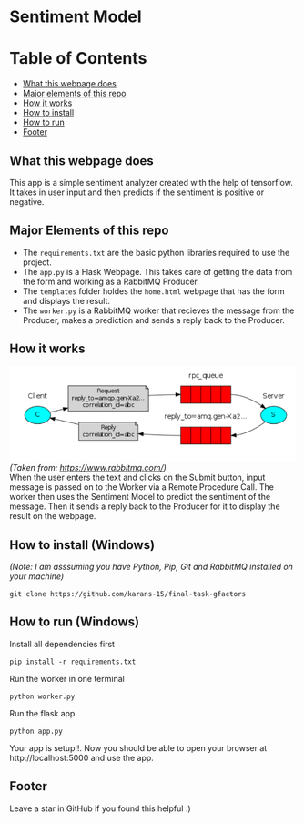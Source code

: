 # Sentiment Model

# Table of Contents
- [What this webpage does](#introduction)
- [Major elements of this repo](#major-elements)
- [How it works](#how-it-works)
- [How to install](#installation)
- [How to run](#run)
- [Footer](#footer)

## What this webpage does <a name="introduction"></a>
This app is a simple sentiment analyzer created with the help of tensorflow. It takes in user input and then predicts if the sentiment is positive or negative.

## Major Elements of this repo <a name="major-elements"></a>
- The `requirements.txt` are the basic python libraries required to use the project.
- The `app.py` is a Flask Webpage. This takes care of getting the data from the form and working as a RabbitMQ Producer.
- The `templates` folder holdes the `home.html` webpage that has the form and displays the result.
- The `worker.py` is a RabbitMQ worker that recieves the message from the Producer, makes a prediction and sends a reply back to the Producer.

## How it works <a name="how-it-works"></a>
![screenshot1](./imgs/RPC_Mechanism.png) <br/>
*(Taken from: https://www.rabbitmq.com/)* <br/>
When the user enters the text and clicks on the Submit button, input message is passed on to the Worker via a Remote Procedure Call. The worker then uses the Sentiment Model to predict the sentiment of the message. Then it sends a reply back to the Producer for it to display the result on the webpage.   

## How to install (Windows) <a name="installation"></a>
*(Note: I am asssuming you have Python, Pip, Git and RabbitMQ installed on your machine)* <br/>
```
git clone https://github.com/karans-15/final-task-gfactors
```

## How to run (Windows) <a name="run"></a>
Install all dependencies first
```
pip install -r requirements.txt
```
Run the worker in one terminal
```
python worker.py
```
Run the flask app
```
python app.py
```
Your app is setup!!. Now you should be able to open your browser at http://localhost:5000 and use the app.

## Footer <a name="footer"></a>
Leave a star in GitHub if you found this helpful :)
